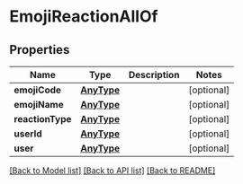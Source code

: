 # EmojiReactionAllOf

## Properties
Name | Type | Description | Notes
------------ | ------------- | ------------- | -------------
**emojiCode** | [**AnyType**](.md) |  | [optional] 
**emojiName** | [**AnyType**](.md) |  | [optional] 
**reactionType** | [**AnyType**](.md) |  | [optional] 
**userId** | [**AnyType**](.md) |  | [optional] 
**user** | [**AnyType**](.md) |  | [optional] 

[[Back to Model list]](../README.md#documentation-for-models) [[Back to API list]](../README.md#documentation-for-api-endpoints) [[Back to README]](../README.md)


